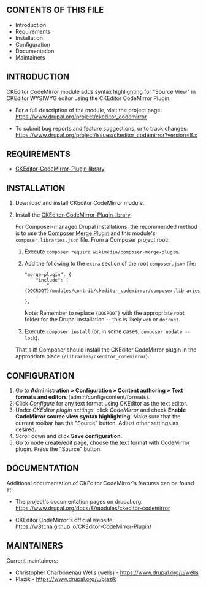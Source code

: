 CONTENTS OF THIS FILE
---------------------

 * Introduction
 * Requirements
 * Installation
 * Configuration
 * Documentation
 * Maintainers

INTRODUCTION
------------

CKEditor CodeMirror module adds syntax highlighting for "Source View" in
CKEditor WYSIWYG editor using the CKEditor CodeMirror Plugin.

 * For a full description of the module, visit the project page:
   https://www.drupal.org/project/ckeditor_codemirror

 * To submit bug reports and feature suggestions, or to track changes:
   https://www.drupal.org/project/issues/ckeditor_codemirror?version=8.x

REQUIREMENTS
------------

 * [CKEditor-CodeMirror-Plugin library](https://github.com/w8tcha/CKEditor-CodeMirror-Plugin)

INSTALLATION
------------

 1. Download and install CKEditor CodeMirror module.
 2. Install the [CKEditor-CodeMirror-Plugin library](https://github.com/w8tcha/CKEditor-CodeMirror-Plugin)
    
    For Composer-managed Drupal installations, the recommended method is to use
    the [Composer Merge Plugin](https://github.com/wikimedia/composer-merge-plugin)
    and this module's `composer.libraries.json` file. From a Composer project 
    root:
    
    1. Execute `composer require wikimedia/composer-merge-plugin`.
    2. Add the following to the `extra` section of the root `composer.json` 
       file:
    
        ```
        "merge-plugin": {
            "include": [
                "{DOCROOT}/modules/contrib/ckeditor_codemirror/composer.libraries.json"
            ]
        },
        ```
    
        Note: Remember to replace `{DOCROOT}` with the appropriate root folder 
        for the Drupal installation -- this is likely `web` or `docroot`.
    3. Execute `composer install` (or, in some cases, `composer update --lock`).
    
    That's it! Composer should install the CKEditor CodeMirror plugin in the 
    appropriate place (`/libraries/ckeditor_codemirror`).

CONFIGURATION
-------------

 1. Go to **Administration » Configuration » Content authoring » Text formats
    and editors** (admin/config/content/formats).
 2. Click *Configure* for any text format using CKEditor as the text editor.
 3. Under *CKEditor plugin settings*, click *CodeMirror* and check **Enable
    CodeMirror source view syntax highlighting**. Make sure that the current
    toolbar has the "Source" button. Adjust other settings as desired.
 4. Scroll down and click **Save configuration**.
 5. Go to node create/edit page, choose the text format with CodeMirror plugin.
    Press the "Source" button.

DOCUMENTATION
-------------

Additional documentation of CKEditor CodeMirror's features can be found at:

 * The project's documentation pages on drupal.org:
   https://www.drupal.org/docs/8/modules/ckeditor-codemirror

 * CKEditor CodeMirror's official website:
   https://w8tcha.github.io/CKEditor-CodeMirror-Plugin/

MAINTAINERS
-----------

Current maintainers:
 * Christopher Charbonenau Wells (wells) - https://www.drupal.org/u/wells
 * Plazik - https://www.drupal.org/u/plazik
